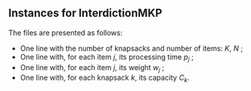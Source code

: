 Instances for InterdictionMKP
-----------------------------

The files are presented as follows:
- One line with the number of knapsacks and number of items: $K$, $N$ ;
- One line with, for each item $j$, its processing time $p_j$ ;
- One line with, for each item $j$, its weight $w_j$ ;
- One line with, for each knapsack $k$, its capacity $C_k$.
